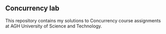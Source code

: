 Concurrency lab
-----------------

This repository contains my solutions to Concurrency course assignments at AGH University of Science and Technology.
